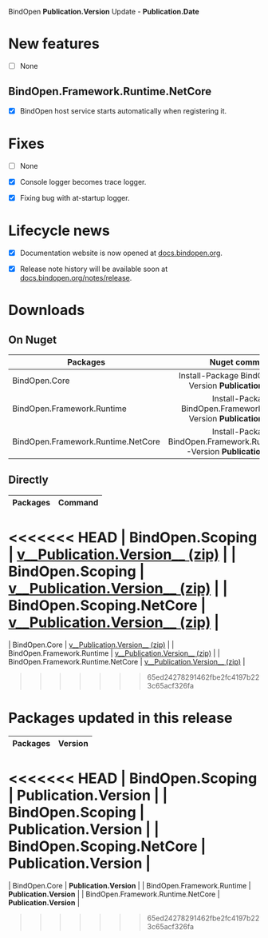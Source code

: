 BindOpen __Publication.Version__ Update - __Publication.Date__

# New features

- [ ] None

## BindOpen.Framework.Runtime.NetCore

- [x] BindOpen host service starts automatically when registering it.


# Fixes

- [ ] None
- [x] Console logger becomes trace logger.
- [x] Fixing bug with at-startup logger.


# Lifecycle news

- [x] Documentation website is now opened at [docs.bindopen.org](https://docs.bindopen.org).
- [x] Release note history will be available soon at [docs.bindopen.org/notes/release](https://docs.bindopen.org/notes/release).


# Downloads

## On Nuget

| Packages                 |                                Nuget command                            |
|--------------------------|:-----------------------------------------------------------------------:|
| BindOpen.Core            | Install-Package BindOpen.Core -Version __Publication.Version__              |
| BindOpen.Framework.Runtime         | Install-Package BindOpen.Framework.Runtime -Version __Publication.Version__           |
| BindOpen.Framework.Runtime.NetCore | Install-Package BindOpen.Framework.Runtime.NetCore -Version __Publication.Version__   |

## Directly

| Packages                 |                                      Command                            |
|--------------------------|:-----------------------------------------------------------------------:|
<<<<<<< HEAD
| BindOpen.Scoping            | [v__Publication.Version__ (zip)](https://storage.bindopen.org/pgrkhpym/releases/bindopen.core/BindOpen.Scoping-__Publication.Version__.zip) |
| BindOpen.Scoping         | [v__Publication.Version__ (zip)](https://storage.bindopen.org/pgrkhpym/releases/bindopen.runtime/BindOpen.Scoping-__Publication.Version__.zip) |
| BindOpen.Scoping.NetCore | [v__Publication.Version__ (zip)](https://storage.bindopen.org/pgrkhpym/releases/bindopen.runtime.netocore/BindOpen.Scoping.NetCore-__Publication.Version__.zip) |
=======
| BindOpen.Core            | [v__Publication.Version__ (zip)](https://storage.bindopen.org/pgrkhpym/releases/bindopen.core/BindOpen.Core-__Publication.Version__.zip) |
| BindOpen.Framework.Runtime         | [v__Publication.Version__ (zip)](https://storage.bindopen.org/pgrkhpym/releases/bindopen.runtime/BindOpen.Framework.Runtime-__Publication.Version__.zip) |
| BindOpen.Framework.Runtime.NetCore | [v__Publication.Version__ (zip)](https://storage.bindopen.org/pgrkhpym/releases/bindopen.runtime.netocore/BindOpen.Framework.Runtime.NetCore-__Publication.Version__.zip) |
>>>>>>> 65ed24278291462fbe2fc4197b223c65acf326fa


# Packages updated in this release

| Packages                 |         Version       |
|--------------------------|:---------------------:|
<<<<<<< HEAD
| BindOpen.Scoping            | __Publication.Version__   |
| BindOpen.Scoping         | __Publication.Version__   |
| BindOpen.Scoping.NetCore | __Publication.Version__   |
=======
| BindOpen.Core            | __Publication.Version__   |
| BindOpen.Framework.Runtime         | __Publication.Version__   |
| BindOpen.Framework.Runtime.NetCore | __Publication.Version__   |
>>>>>>> 65ed24278291462fbe2fc4197b223c65acf326fa
